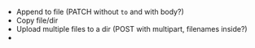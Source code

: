 - Append to file (PATCH without `to` and with body?)
- Copy file/dir
- Upload multiple files to a dir (POST with multipart, filenames inside?)
- 